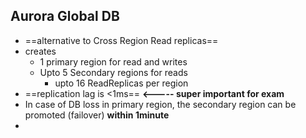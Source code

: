 
## Aurora Global DB

- ==alternative to Cross Region Read replicas==
- creates
	- 1 primary region for read and writes
	- Upto 5 Secondary regions for reads
		- upto 16 ReadReplicas per region 
- ==replication lag is <1ms==  **<----- super important for exam**
- In case of DB loss in primary region, the secondary region can be promoted (failover) **within 1minute**
- 